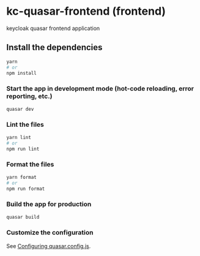# kc-quasar-frontend (frontend)

keycloak quasar frontend application

## Install the dependencies

```bash
yarn
# or
npm install
```

### Start the app in development mode (hot-code reloading, error reporting, etc.)

```bash
quasar dev
```

### Lint the files

```bash
yarn lint
# or
npm run lint
```

### Format the files

```bash
yarn format
# or
npm run format
```

### Build the app for production

```bash
quasar build
```

### Customize the configuration

See [Configuring quasar.config.js](https://v2.quasar.dev/quasar-cli-vite/quasar-config-js).
